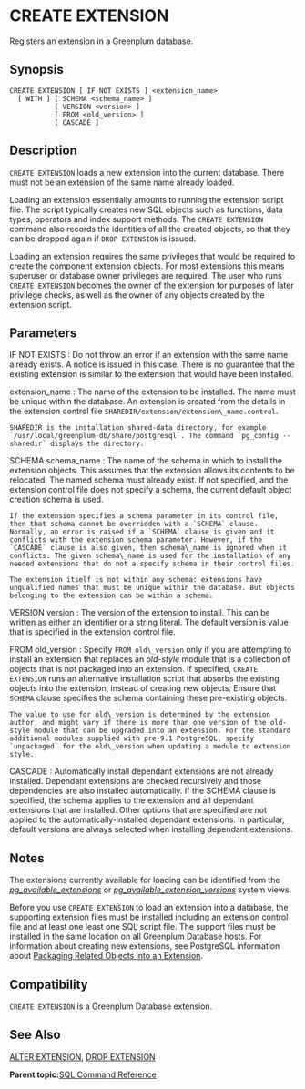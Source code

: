 # CREATE EXTENSION 

Registers an extension in a Greenplum database.

## Synopsis 

``` {#sql_command_synopsis}
CREATE EXTENSION [ IF NOT EXISTS ] <extension_name>
  [ WITH ] [ SCHEMA <schema_name> ]
           [ VERSION <version> ]
           [ FROM <old_version> ]
           [ CASCADE ]
```

## Description 

`CREATE EXTENSION` loads a new extension into the current database. There must not be an extension of the same name already loaded.

Loading an extension essentially amounts to running the extension script file. The script typically creates new SQL objects such as functions, data types, operators and index support methods. The `CREATE EXTENSION` command also records the identities of all the created objects, so that they can be dropped again if `DROP EXTENSION` is issued.

Loading an extension requires the same privileges that would be required to create the component extension objects. For most extensions this means superuser or database owner privileges are required. The user who runs `CREATE EXTENSION` becomes the owner of the extension for purposes of later privilege checks, as well as the owner of any objects created by the extension script.

## Parameters 

IF NOT EXISTS
:   Do not throw an error if an extension with the same name already exists. A notice is issued in this case. There is no guarantee that the existing extension is similar to the extension that would have been installed.

extension\_name
:   The name of the extension to be installed. The name must be unique within the database. An extension is created from the details in the extension control file `SHAREDIR/extension/extension\_name.control`.

    SHAREDIR is the installation shared-data directory, for example `/usr/local/greenplum-db/share/postgresql`. The command `pg_config --sharedir` displays the directory.

SCHEMA schema\_name
:   The name of the schema in which to install the extension objects. This assumes that the extension allows its contents to be relocated. The named schema must already exist. If not specified, and the extension control file does not specify a schema, the current default object creation schema is used.

    If the extension specifies a schema parameter in its control file, then that schema cannot be overridden with a `SCHEMA` clause. Normally, an error is raised if a `SCHEMA` clause is given and it conflicts with the extension schema parameter. However, if the `CASCADE` clause is also given, then schema\_name is ignored when it conflicts. The given schema\_name is used for the installation of any needed extensions that do not a specify schema in their control files.

    The extension itself is not within any schema: extensions have unqualified names that must be unique within the database. But objects belonging to the extension can be within a schema.

VERSION version
:   The version of the extension to install. This can be written as either an identifier or a string literal. The default version is value that is specified in the extension control file.

FROM old\_version
:   Specify `FROM old\_version` only if you are attempting to install an extension that replaces an *old-style* module that is a collection of objects that is not packaged into an extension. If specified, `CREATE EXTENSION` runs an alternative installation script that absorbs the existing objects into the extension, instead of creating new objects. Ensure that `SCHEMA` clause specifies the schema containing these pre-existing objects.

    The value to use for old\_version is determined by the extension author, and might vary if there is more than one version of the old-style module that can be upgraded into an extension. For the standard additional modules supplied with pre-9.1 PostgreSQL, specify `unpackaged` for the old\_version when updating a module to extension style.

CASCADE
:   Automatically install dependant extensions are not already installed. Dependant extensions are checked recursively and those dependencies are also installed automatically. If the SCHEMA clause is specified, the schema applies to the extension and all dependant extensions that are installed. Other options that are specified are not applied to the automatically-installed dependant extensions. In particular, default versions are always selected when installing dependant extensions.

## Notes 

The extensions currently available for loading can be identified from the *[pg\_available\_extensions](../system_catalogs/pg_available_extensions.html)* or *[pg\_available\_extension\_versions](../system_catalogs/pg_available_extension_versions.html)* system views.

Before you use `CREATE EXTENSION` to load an extension into a database, the supporting extension files must be installed including an extension control file and at least one least one SQL script file. The support files must be installed in the same location on all Greenplum Database hosts. For information about creating new extensions, see PostgreSQL information about [Packaging Related Objects into an Extension](https://www.postgresql.org/docs/9.6/static/extend-extensions.html).

## Compatibility 

`CREATE EXTENSION` is a Greenplum Database extension.

## See Also 

[ALTER EXTENSION](ALTER_EXTENSION.html), [DROP EXTENSION](DROP_EXTENSION.html)

**Parent topic:**[SQL Command Reference](../sql_commands/sql_ref.html)

